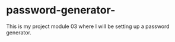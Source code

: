 # password-generator-
This is my project module 03 where I will be setting up a password generator.
